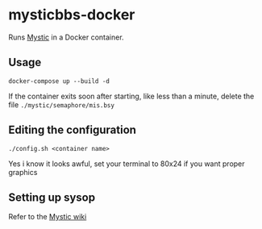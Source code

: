 # mysticbbs-docker

Runs [Mystic](http://www.mysticbbs.com/index.html) in a Docker container.

## Usage

`docker-compose up --build -d`    

If the container exits soon after starting, like less than a minute, delete the file `./mystic/semaphore/mis.bsy`

## Editing the configuration

`./config.sh <container name>`    

Yes i know it looks awful, set your terminal to 80x24 if you want proper graphics


## Setting up sysop

Refer to the [Mystic wiki](http://wiki.mysticbbs.com/doku.php?id=installation#creating_sysop_account)

